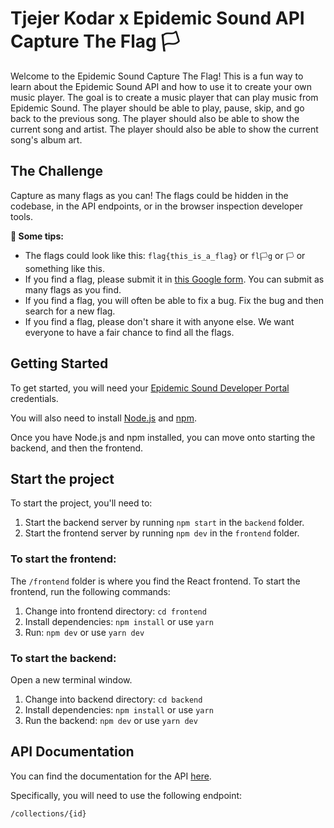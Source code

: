 # Tjejer Kodar x Epidemic Sound API Capture The Flag 🏳

Welcome to the Epidemic Sound Capture The Flag! This is a fun way to learn about the Epidemic Sound API and how to use it to create your own music player. The goal is to create a music player that can play music from Epidemic Sound. The player should be able to play, pause, skip, and go back to the previous song. The player should also be able to show the current song and artist. The player should also be able to show the current song's album art.

## The Challenge

Capture as many flags as you can! The flags could be hidden in the codebase, in the API endpoints, or in the browser inspection developer tools.

**🤘 Some tips:**

- The flags could look like this: `flag{this_is_a_flag}` or `fl🏳g` or `🏳` or something like this.
- If you find a flag, please submit it in [this Google form](https://forms.gle/uAZ3QmH2Gr4fNQHX6). You can submit as many flags as you find.
- If you find a flag, you will often be able to fix a bug. Fix the bug and then search for a new flag.
- If you find a flag, please don't share it with anyone else. We want everyone to have a fair chance to find all the flags.


## Getting Started

To get started, you will need your [Epidemic Sound Developer Portal](https://developers.epidemicsound.com/) credentials.

You will also need to install [Node.js](https://nodejs.org/en/) and [npm](https://www.npmjs.com/).

Once you have Node.js and npm installed, you can move onto starting the backend, and then the frontend.


## Start the project

To start the project, you'll need to:

1. Start the backend server by running `npm start` in the `backend` folder.
2. Start the frontend server by running `npm dev` in the `frontend` folder.


### To start the frontend:

The `/frontend` folder is where you find the React frontend. To start the frontend, run the following commands:

1. Change into frontend directory: `cd frontend`
2. Install dependencies: `npm install` or use `yarn`
3. Run: `npm dev` or use `yarn dev`


### To start the backend:
Open a new terminal window.

1. Change into backend directory: `cd backend`
2. Install dependencies: `npm install` or use `yarn`
3. Run the backend: `npm dev` or use `yarn dev`

## API Documentation
You can find the documentation  for the API [here](https://partner-content-api-sandbox.epidemicsound.com/swagger).

Specifically, you will need to use the following endpoint:

`/collections/{id}`
